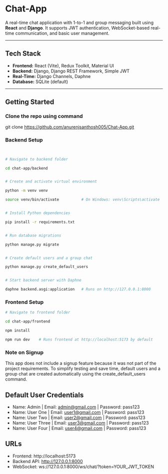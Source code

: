 # Chat-App

A real-time chat application with 1-to-1 and group messaging built using **React** and **Django**. It supports JWT authentication, WebSocket-based real-time communication, and basic user management.

---

## Tech Stack

- **Frontend:** React (Vite), Redux Toolkit, Material UI  
- **Backend:** Django, Django REST Framework, Simple JWT  
- **Real-Time:** Django Channels, Daphne  
- **Database:** SQLite (default)

---

## Getting Started

### Clone the repo using command
git clone https://github.com/anurenjsanthosh005/Chat-App.git

### Backend Setup

```bash


# Navigate to backend folder

cd chat-app/backend


# Create and activate virtual environment

python -m venv venv

source venv/bin/activate          # On Windows: venv\Scripts\activate


# Install Python dependencies

pip install -r requirements.txt


# Run database migrations

python manage.py migrate


# Create default users and a group chat

python manage.py create_default_users


# Start backend server with Daphne

daphne backend.asgi:application   # Runs on http://127.0.0.1:8000


```

### Frontend Setup

```bash
# Navigate to frontend folder

cd chat-app/frontend

npm install

npm run dev    # Runs frontend at http://localhost:5173 by default

```

### Note on Signup
This app does not include a signup feature because it was not part of the project requirements.
To simplify testing and save time, default users and a group chat are created automatically using the create_default_users command.


## Default User Credentials

- Name: Admin       | Email: admin@gmail.com     | Password: pass123  
- Name: User One    | Email: user1@gmail.com     | Password: pass123  
- Name: User Two    | Email: user2@gmail.com     | Password: pass123  
- Name: User Three  | Email: user3@gmail.com     | Password: pass123  
- Name: User Four   | Email: user4@gmail.com     | Password: pass123  

## URLs

- Frontend: http://localhost:5173  
- Backend API: http://127.0.0.1:8000
- WebSocket: ws://127.0.0.1:8000/ws/chat/?token=YOUR_JWT_TOKEN

